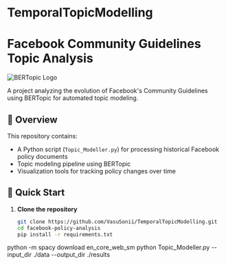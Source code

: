 # TemporalTopicModelling
# Facebook Community Guidelines Topic Analysis

![BERTopic Logo](https://maartengr.github.io/BERTopic/logo.png)

A project analyzing the evolution of Facebook's Community Guidelines using BERTopic for automated topic modeling.

## 📌 Overview

This repository contains:
- A Python script (`Topic_Modeller.py`) for processing historical Facebook policy documents
- Topic modeling pipeline using BERTopic
- Visualization tools for tracking policy changes over time

## 🚀 Quick Start

1. **Clone the repository**
   ```bash
   git clone https://github.com/VasuSonii/TemporalTopicModelling.git
   cd facebook-policy-analysis
   pip install -r requirements.txt
python -m spacy download en_core_web_sm
python Topic_Modeller.py --input_dir ./data --output_dir ./results
